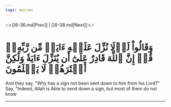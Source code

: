 ```yaml
---
tags: meccan
---
```


👈 [[6-36.md|Prev]] | [[6-38.md|Next]] 👉

# وَقَالُواْ لَوۡلَا نُزِّلَ عَلَيۡهِ ءَايَةٞ مِّن رَّبِّهِۦۚ قُلۡ إِنَّ ٱللَّهَ قَادِرٌ عَلَىٰٓ أَن يُنَزِّلَ ءَايَةٗ وَلَٰكِنَّ أَكۡثَرَهُمۡ لَا يَعۡلَمُونَ

And they say, "Why has a sign not been sent down to him from his Lord?" Say, "Indeed, Allah is Able to send down a sign, but most of them do not know

---

